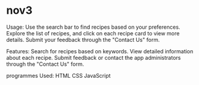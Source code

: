 # nov3
Usage:
Use the search bar to find recipes based on your preferences.
Explore the list of recipes, and click on each recipe card to view more details.
Submit your feedback through the "Contact Us" form.

Features:
Search for recipes based on keywords.
View detailed information about each recipe.
Submit feedback or contact the app administrators through the "Contact Us" form.

programmes Used:
HTML
CSS
JavaScript
